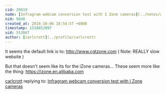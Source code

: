 ```yaml
---
cid: 20819
node: [Infragram webcam conversion test with I Zone cameras](../notes/warren/08-20-2013/infragram-webcam-conversion-test-with-i-zone-cameras)
nid: 9040
created_at: 2018-10-06 18:54:57 +0000
timestamp: 1538852097
uid: 553867
author: [carlcrott](../profile/carlcrott)
---
```


It seems the default link is to:
http://www.cgtzone.com ( Note: REALLY slow website )

But that doesn't seem like its for the iZone cameras... These seem more like the thing:
https://izone.en.alibaba.com

[carlcrott](../profile/carlcrott) replying to: [Infragram webcam conversion test with I Zone cameras](../notes/warren/08-20-2013/infragram-webcam-conversion-test-with-i-zone-cameras)

